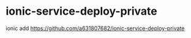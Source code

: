 ionic-service-deploy-private
====================

ionic add https://github.com/a631807682/ionic-service-deploy-private
